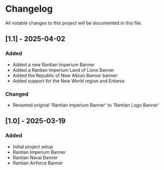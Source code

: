 # Changelog

All notable changes to this project will be documented in this file.

## [1.1] - 2025-04-02

### Added

- Added a new Rantian Imperium Banner
- Added a Rantian Imperium Land of Lions Banner
- Added the Republic of New Albion Banner banner
- Added support for the New World region and Enbesa

### Changed

- Renamed original 'Rantian Imperium Banner' to 'Rantian Logo Banner'

## [1.0] - 2025-03-19

### Added

- Initial project setup
- Rantian Imperium Banner
- Rantian Naval Banner
- Rantian Airforce Banner

